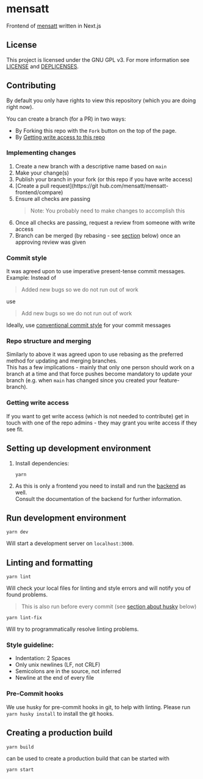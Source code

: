 # mensatt

Frontend of [mensatt](https://www.mensatt.de/) written in Next.js

## License

This project is licensed under the GNU GPL v3. For more information see [LICENSE](/LICENSE) and [DEPLICENSES](/DEPLICENSES.md).

## Contributing

By default you only have rights to view this repository (which you are doing right now).

You can create a branch (for a PR) in two ways:

- By Forking this repo with the `Fork` button on the top of the page.
- By [Getting write access to this repo](#getting-write-access)

### Implementing changes

1. Create a new branch with a descriptive name based on `main`
2. Make your change(s)
3. Publish your branch in your fork (or this repo if you have write access)
4. [Create a pull request](https://git hub.com/mensatt/mensatt-frontend/compare)
5. Ensure all checks are passing
   > Note: You probably need to make changes to accomplish this
6. Once all checks are passing, request a review from someone with write access
7. Branch can be merged (by rebasing - see [section](#repo-structure-and-merging) below) once an approving review was given

### Commit style

It was agreed upon to use imperative present-tense commit messages.  
Example: Instead of

> Added new bugs so we do not run out of work

use

> Add new bugs so we do not run out of work

Ideally, use [conventional commit style](https://www.conventionalcommits.org/en/v1.0.0/) for your commit messages

### Repo structure and merging

Similarly to above it was agreed upon to use rebasing as the preferred method for updating and merging branches.  
This has a few implications - mainly that only one person should work on a branch at a time and that force pushes become mandatory to update your branch (e.g. when `main` has changed since you created your feature-branch).

### Getting write access

If you want to get write access (which is not needed to contribute) get in touch with one of the repo admins - they may grant you write access if they see fit.

## Setting up development environment

1. Install dependencies:

   ```
   yarn
   ```

2. As this is only a frontend you need to install and run the [backend](https://github.com/mensatt/mensatt-backend) as well.  
   Consult the documentation of the backend for further information.

## Run development environment

```
yarn dev
```

Will start a development server on `localhost:3000`.

## Linting and formatting

```
yarn lint
```

Will check your local files for linting and style errors and will notify you of found problems.

> This is also run before every commit (see [section about husky](#pre-commit-hooks) below)

```
yarn lint-fix
```

Will try to programmatically resolve linting problems.

### Style guideline:

- Indentation: 2 Spaces
- Only unix newlines (LF, not CRLF)
- Semicolons are in the source, not inferred
- Newline at the end of every file

### Pre-Commit hooks

We use husky for pre-commit hooks in git, to help with linting. Please run `yarn husky install` to install the git hooks.

## Creating a production build

```
yarn build
```

can be used to create a production build that can be started with

```
yarn start
```
